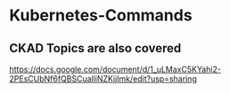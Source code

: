 # Kubernetes-Commands
## CKAD Topics are also covered
https://docs.google.com/document/d/1_uLMaxC5KYahi2-2PEsCUbNf6fQBSCualliNZKjjImk/edit?usp=sharing
